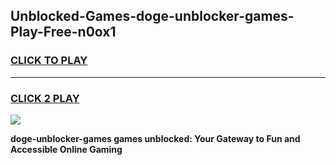 
## Unblocked-Games-doge-unblocker-games-Play-Free-n0ox1
<h3>
<a href="https://premium76.site?title=doge-unblocker-games&ref=09A">CLICK TO PLAY</a></h3>
<hr>

<h3>
<a href="https://premium76.site?title=doge-unblocker-games&ref=09A">CLICK 2 PLAY</a>
  
</h3>

<a href="https://premium76.site?title=doge-unblocker-games&ref=09A"><img src="https://clearcache.store/games.png"></a>


**doge-unblocker-games games unblocked: Your Gateway to Fun and Accessible Online Gaming**

